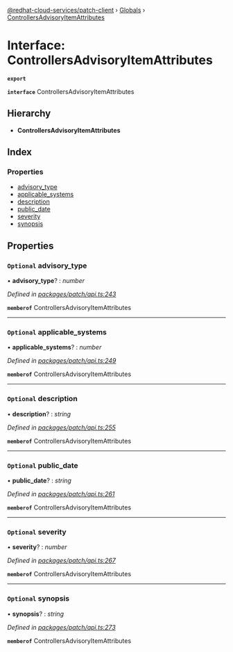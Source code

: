 [@redhat-cloud-services/patch-client](../README.md) › [Globals](../globals.md) › [ControllersAdvisoryItemAttributes](controllersadvisoryitemattributes.md)

# Interface: ControllersAdvisoryItemAttributes

**`export`** 

**`interface`** ControllersAdvisoryItemAttributes

## Hierarchy

* **ControllersAdvisoryItemAttributes**

## Index

### Properties

* [advisory_type](controllersadvisoryitemattributes.md#optional-advisory_type)
* [applicable_systems](controllersadvisoryitemattributes.md#optional-applicable_systems)
* [description](controllersadvisoryitemattributes.md#optional-description)
* [public_date](controllersadvisoryitemattributes.md#optional-public_date)
* [severity](controllersadvisoryitemattributes.md#optional-severity)
* [synopsis](controllersadvisoryitemattributes.md#optional-synopsis)

## Properties

### `Optional` advisory_type

• **advisory_type**? : *number*

*Defined in [packages/patch/api.ts:243](https://github.com/RedHatInsights/javascript-clients/blob/fff47de/packages/patch/api.ts#L243)*

**`memberof`** ControllersAdvisoryItemAttributes

___

### `Optional` applicable_systems

• **applicable_systems**? : *number*

*Defined in [packages/patch/api.ts:249](https://github.com/RedHatInsights/javascript-clients/blob/fff47de/packages/patch/api.ts#L249)*

**`memberof`** ControllersAdvisoryItemAttributes

___

### `Optional` description

• **description**? : *string*

*Defined in [packages/patch/api.ts:255](https://github.com/RedHatInsights/javascript-clients/blob/fff47de/packages/patch/api.ts#L255)*

**`memberof`** ControllersAdvisoryItemAttributes

___

### `Optional` public_date

• **public_date**? : *string*

*Defined in [packages/patch/api.ts:261](https://github.com/RedHatInsights/javascript-clients/blob/fff47de/packages/patch/api.ts#L261)*

**`memberof`** ControllersAdvisoryItemAttributes

___

### `Optional` severity

• **severity**? : *number*

*Defined in [packages/patch/api.ts:267](https://github.com/RedHatInsights/javascript-clients/blob/fff47de/packages/patch/api.ts#L267)*

**`memberof`** ControllersAdvisoryItemAttributes

___

### `Optional` synopsis

• **synopsis**? : *string*

*Defined in [packages/patch/api.ts:273](https://github.com/RedHatInsights/javascript-clients/blob/fff47de/packages/patch/api.ts#L273)*

**`memberof`** ControllersAdvisoryItemAttributes
